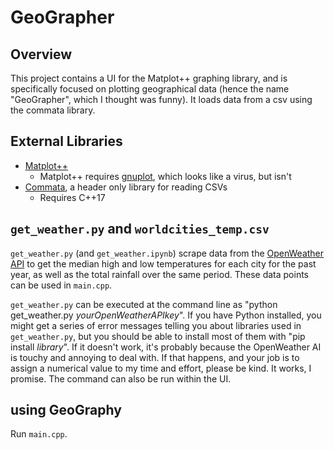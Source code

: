 # GeoGrapher

## Overview
This project contains a UI for the Matplot++ graphing library, and is specifically focused on plotting geographical data (hence the name "GeoGrapher", which I thought was funny). It loads data from a csv using the commata library. 

## External Libraries
- [Matplot++](https://github.com/alandefreitas/matplotplusplus "Matplot++")
  - Matplot++ requires [gnuplot](http://www.gnuplot.info/ "gnuplot"), which looks like a virus, but isn't
- [Commata](https://github.com/furfurylic/commata "Commata"), a header only library for reading CSVs
  - Requires C++17

## `get_weather.py` and `worldcities_temp.csv`
`get_weather.py` (and `get_weather.ipynb`) scrape data from the [OpenWeather API](https://openweathermap.org/api "OpenWeather API") to get the median high and low temperatures for each city for the past year, as well as the total rainfall over the same period. These data points can be used in `main.cpp`. 

`get_weather.py` can be executed at the command line as "python get_weather.py _yourOpenWeatherAPIkey_". If you have Python installed, you might get a series of error messages telling you about libraries used in `get_weather.py`, but you should be able to install most of them with "pip install _library_". If it doesn't work, it's probably because the OpenWeather AI is touchy and annoying to deal with. If that happens, and your job is to assign a numerical value to my time and effort, please be kind. It works, I promise.
The command can also be run within the UI. 

## using GeoGraphy
Run `main.cpp`. 
